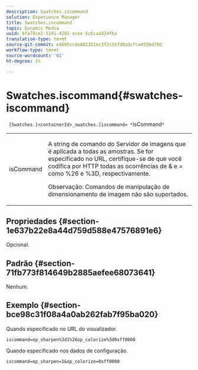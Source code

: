 ```yaml
---
description: Swatches.iscommand
solution: Experience Manager
title: Swatches.iscommand
topic: Dynamic Media
uuid: 6fa79ce2-5191-4282-acee-5c6caad24fba
translation-type: tm+mt
source-git-commit: e4695cc4e882351ec3f2c55fd8a3cfca455bd79d
workflow-type: tm+mt
source-wordcount: '61'
ht-degree: 1%

---
```



# Swatches.iscommand{#swatches-iscommand}

` [Swatches.|<containerId>_swatches.]iscommand= *`isCommand`*`

<table id="table_43A84C1044574A6FAB8CE67D71AAD5EC"> 
 <tbody> 
  <tr> 
   <td colname="col1"> <p> <span class="codeph"> <span class="varname"> isCommand</span> </span> </p> </td> 
   <td colname="col2"> <p> A string de comando do Servidor de imagens que é aplicada a todas as amostras. Se for especificado no URL, certifique-se de que você codifica por HTTP todas as ocorrências de <span class="codeph"> &amp;</span> e <span class="codeph"> =</span> como <span class="codeph"> %26</span> e <span class="codeph"> %3D</span>, respectivamente. </p> <p> <p>Observação:  Comandos de manipulação de dimensionamento de imagem não são suportados. </p> </p> </td> 
  </tr> 
 </tbody> 
</table>

## Propriedades {#section-1e637b22e8a44d759d588e47576891e6}

Opcional.

## Padrão {#section-71fb773f814649b2885aefee68073641}

Nenhum.

## Exemplo {#section-bce98c31f08a4a0ab262fab7f95ba020}

Quando especificado no URL do visualizador.

`iscommand=op_sharpen%3d1%26op_colorize%3d0xff0000`

Quando especificado nos dados de configuração.

`iscommand=op_sharpen=1&op_colorize=0xff0000`
